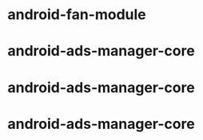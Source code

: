 # android-fan-module
# android-ads-manager-core
# android-ads-manager-core
# android-ads-manager-core

